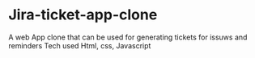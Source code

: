 # Jira-ticket-app-clone
A web App clone that can be used for generating tickets for issuws and reminders
Tech used Html, css, Javascript 
